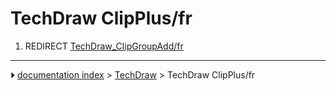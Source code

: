 # TechDraw ClipPlus/fr
1.  REDIRECT [TechDraw_ClipGroupAdd/fr](TechDraw_ClipGroupAdd/fr.md)



---
⏵ [documentation index](../README.md) > [TechDraw](TechDraw_Workbench.md) > TechDraw ClipPlus/fr
